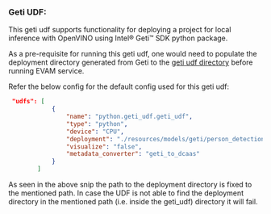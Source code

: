 ### Geti UDF:

This geti udf supports functionality for deploying a project for local inference with OpenVINO using Intel® Geti™ SDK python package.

As a pre-requisite for running this geti udf, one would need to populate the deployment directory generated from Geti to the [geti udf directory]([WORKDIR]/IEdgeInsights/EdgeVideoAnalyticsMicroservice/udfs/geti_udf) before running EVAM service.

Refer the below config for the default config used for this geti udf:

```json
 "udfs": [
            {
                "name": "python.geti_udf.geti_udf",
                "type": "python",
                "device": "CPU",
                "deployment": "./resources/models/geti/person_detection/deployment",
                "visualize": "false",
                "metadata_converter": "geti_to_dcaas"
            }
        ]

```

As seen in the above snip the path to the deployment directory is fixed to the mentioned path. In case the UDF is not able to find the deployment directory in the mentioned path (i.e. inside the geti_udf) directory it will fail.
